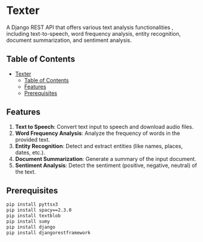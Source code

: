 # Texter

A Django REST API that offers various text analysis functionalities , including text-to-speech, word frequency analysis, entity recognition, document summarization, and sentiment analysis.

## Table of Contents
- [Texter](#texter)
  - [Table of Contents](#table-of-contents)
  - [Features](#features)
  - [Prerequisites](#prerequisites)

## Features

1. **Text to Speech**: Convert text input to speech and download audio files.
2. **Word Frequency Analysis**: Analyze the frequency of words in the provided text.
3. **Entity Recognition**: Detect and extract entities (like names, places, dates, etc.).
4. **Document Summarization**: Generate a summary of the input document.
5. **Sentiment Analysis**: Detect the sentiment (positive, negative, neutral) of the text.

## Prerequisites

```bash
pip install pyttsx3
pip install spacy==2.3.0
pip install textblob
pip install sumy
pip install django
pip install djangorestframework
